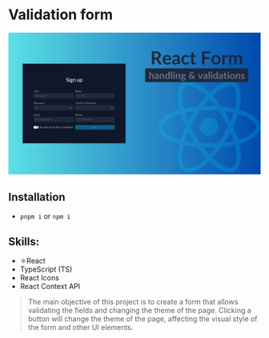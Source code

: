 # Validation form

![validation form](./src/assets/images/Img_Form-min.png)

## Installation

- `pnpm i` or `npm i`

## Skills:

- ⚛️React
- TypeScript (TS)
- React Icons
- React Context API

> The main objective of this project is to create a form that allows validating the fields and changing the theme of the page. Clicking a button will change the theme of the page, affecting the visual style of the form and other UI elements.
